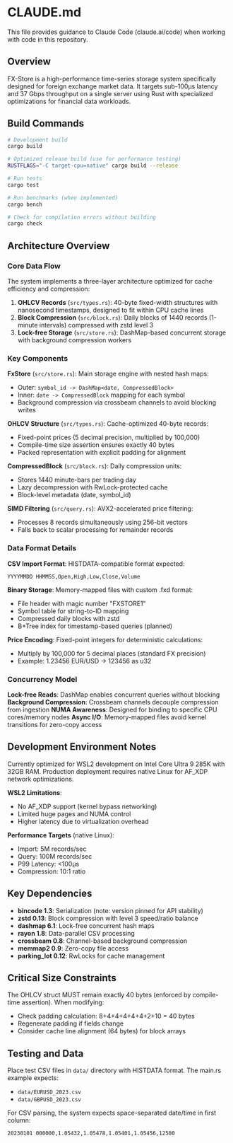 # CLAUDE.md

This file provides guidance to Claude Code (claude.ai/code) when working with code in this repository.

## Overview

FX-Store is a high-performance time-series storage system specifically designed for foreign exchange market data. It targets sub-100μs latency and 37 Gbps throughput on a single server using Rust with specialized optimizations for financial data workloads.

## Build Commands

```bash
# Development build
cargo build

# Optimized release build (use for performance testing)
RUSTFLAGS="-C target-cpu=native" cargo build --release

# Run tests
cargo test

# Run benchmarks (when implemented)
cargo bench

# Check for compilation errors without building
cargo check
```

## Architecture Overview

### Core Data Flow
The system implements a three-layer architecture optimized for cache efficiency and compression:

1. **OHLCV Records** (`src/types.rs`): 40-byte fixed-width structures with nanosecond timestamps, designed to fit within CPU cache lines
2. **Block Compression** (`src/block.rs`): Daily blocks of 1440 records (1-minute intervals) compressed with zstd level 3
3. **Lock-free Storage** (`src/store.rs`): DashMap-based concurrent storage with background compression workers

### Key Components

**FxStore** (`src/store.rs`): Main storage engine with nested hash maps:
- Outer: `symbol_id -> DashMap<date, CompressedBlock>`
- Inner: `date -> CompressedBlock` mapping for each symbol
- Background compression via crossbeam channels to avoid blocking writes

**OHLCV Structure** (`src/types.rs`): Cache-optimized 40-byte records:
- Fixed-point prices (5 decimal precision, multiplied by 100,000)
- Compile-time size assertion ensures exactly 40 bytes
- Packed representation with explicit padding for alignment

**CompressedBlock** (`src/block.rs`): Daily compression units:
- Stores 1440 minute-bars per trading day
- Lazy decompression with RwLock-protected cache
- Block-level metadata (date, symbol_id)

**SIMD Filtering** (`src/query.rs`): AVX2-accelerated price filtering:
- Processes 8 records simultaneously using 256-bit vectors
- Falls back to scalar processing for remainder records

### Data Format Details

**CSV Import Format**: HISTDATA-compatible format expected:
```
YYYYMMDD HHMMSS,Open,High,Low,Close,Volume
```

**Binary Storage**: Memory-mapped files with custom .fxd format:
- File header with magic number "FXSTORE1"
- Symbol table for string-to-ID mapping  
- Compressed daily blocks with zstd
- B+Tree index for timestamp-based queries (planned)

**Price Encoding**: Fixed-point integers for deterministic calculations:
- Multiply by 100,000 for 5 decimal places (standard FX precision)
- Example: 1.23456 EUR/USD → 123456 as u32

### Concurrency Model

**Lock-free Reads**: DashMap enables concurrent queries without blocking
**Background Compression**: Crossbeam channels decouple compression from ingestion
**NUMA Awareness**: Designed for binding to specific CPU cores/memory nodes
**Async I/O**: Memory-mapped files avoid kernel transitions for zero-copy access

## Development Environment Notes

Currently optimized for WSL2 development on Intel Core Ultra 9 285K with 32GB RAM. Production deployment requires native Linux for AF_XDP network optimizations.

**WSL2 Limitations**:
- No AF_XDP support (kernel bypass networking)
- Limited huge pages and NUMA control
- Higher latency due to virtualization overhead

**Performance Targets** (native Linux):
- Import: 5M records/sec
- Query: 100M records/sec  
- P99 Latency: <100μs
- Compression: 10:1 ratio

## Key Dependencies

- **bincode 1.3**: Serialization (note: version pinned for API stability)
- **zstd 0.13**: Block compression with level 3 speed/ratio balance
- **dashmap 6.1**: Lock-free concurrent hash maps
- **rayon 1.8**: Data-parallel CSV processing
- **crossbeam 0.8**: Channel-based background compression
- **memmap2 0.9**: Zero-copy file access
- **parking_lot 0.12**: RwLocks for cache management

## Critical Size Constraints

The OHLCV struct MUST remain exactly 40 bytes (enforced by compile-time assertion). When modifying:
- Check padding calculation: 8+4+4+4+4+4+2+10 = 40 bytes
- Regenerate padding if fields change
- Consider cache line alignment (64 bytes) for block arrays

## Testing and Data

Place test CSV files in `data/` directory with HISTDATA format. The main.rs example expects:
- `data/EURUSD_2023.csv`
- `data/GBPUSD_2023.csv`

For CSV parsing, the system expects space-separated date/time in first column:
```
20230101 000000,1.05432,1.05478,1.05401,1.05456,12500
```
